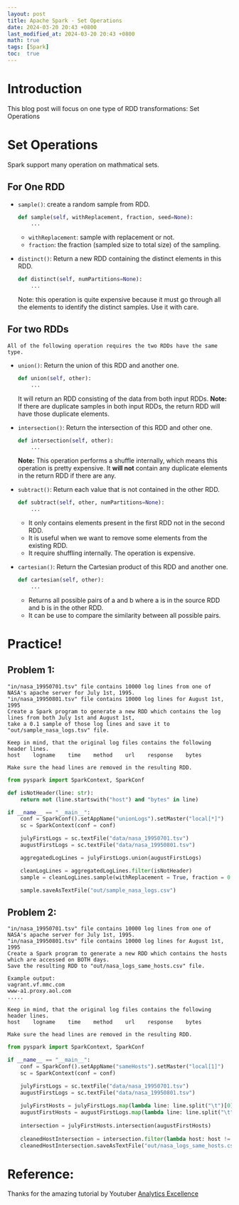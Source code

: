 ```yaml
---
layout: post
title: Apache Spark - Set Operations
date: 2024-03-20 20:43 +0800
last_modified_at: 2024-03-20 20:43 +0800
math: true
tags: [Spark]
toc:  true
---
```


# Introduction
This blog post will focus on one type of RDD transformations: Set Operations

# Set Operations
Spark support many operation on mathmatical sets.

## For One RDD

- `sample()`: create a random sample from RDD.
    ```python
    def sample(self, withReplacement, fraction, seed=None):
        ...
    ```
    - `withReplacement`: sample with replacement or not.
    - `fraction`: the fraction (sampled size to total size) of the sampling.

- `distinct()`: Return a new RDD containing the distinct elements in this RDD.
    ```python
    def distinct(self, numPartitions=None):
        ...
    ```
    Note: this operation is quite expensive because it must go through all the elements to identify the distinct samples. Use it with care.

## For two RDDs
    All of the following operation requires the two RDDs have the same type.

- `union()`: Return the union of this RDD and another one.
    ```python
    def union(self, other):
        ...
    ```
    It will return an RDD consisting of the data from both input RDDs.
    **Note:** If there are duplicate samples in both input RDDs, the return RDD will have those duplicate elements.

- `intersection()`: Return the intersection of this RDD and other one. 
    ```python
    def intersection(self, other):
        ...
    ```
    **Note:** This operation performs a shuffle internally, which means this operation is pretty expensive. It **will not** contain any duplicate elements in the return RDD if there are any.


- `subtract()`: Return each value that is not contained in the other RDD.
    ```python
    def subtract(self, other, numPartitions=None):
        ...
    ```
    - It only contains elements present in the first RDD not in the second RDD.
    - It is useful when we want to remove some elements from the existing RDD.
    - It require shuffling internally. The operation is expensive.

- `cartesian()`: Return the Cartesian product of this RDD and another one. 
    ```python
    def cartesian(self, other):
        ...
    ```
    - Returns all possible pairs of a and b where a is in the source RDD and b is in the other RDD.
    - It can be use to compare the similarity between all possible pairs.


# Practice!

## Problem 1:

```
"in/nasa_19950701.tsv" file contains 10000 log lines from one of NASA's apache server for July 1st, 1995.
"in/nasa_19950801.tsv" file contains 10000 log lines for August 1st, 1995
Create a Spark program to generate a new RDD which contains the log lines from both July 1st and August 1st,
take a 0.1 sample of those log lines and save it to "out/sample_nasa_logs.tsv" file.

Keep in mind, that the original log files contains the following header lines.
host    logname    time    method    url    response    bytes

Make sure the head lines are removed in the resulting RDD.
```

```python
from pyspark import SparkContext, SparkConf

def isNotHeader(line: str):
    return not (line.startswith("host") and "bytes" in line)

if __name__ == "__main__":
    conf = SparkConf().setAppName("unionLogs").setMaster("local[*]")
    sc = SparkContext(conf = conf)

    julyFirstLogs = sc.textFile("data/nasa_19950701.tsv")
    augustFirstLogs = sc.textFile("data/nasa_19950801.tsv")

    aggregatedLogLines = julyFirstLogs.union(augustFirstLogs)

    cleanLogLines = aggregatedLogLines.filter(isNotHeader)
    sample = cleanLogLines.sample(withReplacement = True, fraction = 0.1)

    sample.saveAsTextFile("out/sample_nasa_logs.csv")
```

## Problem 2:

```
"in/nasa_19950701.tsv" file contains 10000 log lines from one of NASA's apache server for July 1st, 1995.
"in/nasa_19950801.tsv" file contains 10000 log lines for August 1st, 1995
Create a Spark program to generate a new RDD which contains the hosts which are accessed on BOTH days.
Save the resulting RDD to "out/nasa_logs_same_hosts.csv" file.

Example output:
vagrant.vf.mmc.com
www-a1.proxy.aol.com
.....    

Keep in mind, that the original log files contains the following header lines.
host    logname    time    method    url    response    bytes

Make sure the head lines are removed in the resulting RDD.

```

```python
from pyspark import SparkContext, SparkConf

if __name__ == "__main__":
    conf = SparkConf().setAppName("sameHosts").setMaster("local[1]")
    sc = SparkContext(conf = conf)

    julyFirstLogs = sc.textFile("data/nasa_19950701.tsv")
    augustFirstLogs = sc.textFile("data/nasa_19950801.tsv")
    
    julyFirstHosts = julyFirstLogs.map(lambda line: line.split("\t")[0])
    augustFirstHosts = augustFirstLogs.map(lambda line: line.split("\t")[0])
    
    intersection = julyFirstHosts.intersection(augustFirstHosts)
    
    cleanedHostIntersection = intersection.filter(lambda host: host != "host")
    cleanedHostIntersection.saveAsTextFile("out/nasa_logs_same_hosts.csv")
```

# Reference:

Thanks for the amazing tutorial by Youtuber [Analytics Excellence](https://www.youtube.com/watch?v=W__Jk83gOyo&list=PL0hSJrxggIQr6wA8buIn1Yxu810ugGed-&index=4)